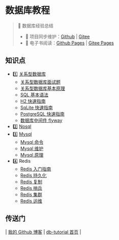 # 数据库教程

> :1234: 数据库经验总结
>
> - 🔁 项目同步维护：[Github](https://github.com/dunwu/db-tutorial/) | [Gitee](https://gitee.com/turnon/db-tutorial/)
> - 📖 电子书阅读：[Github Pages](https://dunwu.github.io/db-tutorial/) | [Gitee Pages](https://turnon.gitee.io/db-tutorial/)

## 知识点

- 1️⃣ [关系型数据库](sql/README.md)
  - [关系型数据库面试题](sql/sql-interview.md)
  - [关系型数据库基本原理](sql/sql-theory.md)
  - [SQL 基本语法](sql/sql-grammar.md)
  - [H2 快速指南](sql/h2.md)
  - [SqLite 快速指南](sql/sqlite.md)
  - [PostgreSQL 快速指南](sql/postgresql.md)
  - [数据库中间件 flyway](sql/middleware/flyway.md)
- 2️⃣ [Nosql](nosql/README.md)
- 3️⃣ [Mysql](sql/mysql/README.md)
  - [Mysql 命令](sql/mysql/mysql-cli.md)
  - [Mysql 维护](sql/mysql/mysql-ops.md)
  - [Mysql 原理](sql/mysql/mysql-theory.md)
- 4️⃣ Redis
  - [Redis 入门指南](nosql/redis/redis.md)
  - [Redis 持久化](nosql/redis/redis-persistence.md)
  - [Redis 复制](nosql/redis/redis-replication.md)
  - [Redis 哨兵](nosql/redis/redis-sentinel.md)
  - [Redis 集群](nosql/redis/redis-cluster.md)
  - [Redis 运维](nosql/redis/redis-ops.md)

## 传送门

| [我的 Github 博客](https://github.com/dunwu/blog) | [db-tutorial 首页](https://github.com/dunwu/db-tutorial) |
